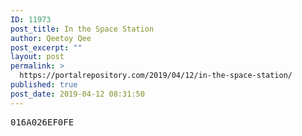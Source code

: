 ```yaml
---
ID: 11973
post_title: In the Space Station
author: Qeetoy Qee
post_excerpt: ""
layout: post
permalink: >
  https://portalrepository.com/2019/04/12/in-the-space-station/
published: true
post_date: 2019-04-12 08:31:50
---
```

<pre>016A026EF0FE</pre>